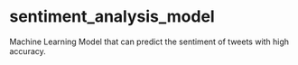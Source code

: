 # sentiment_analysis_model
Machine Learning Model that can predict the sentiment of tweets with high accuracy.

